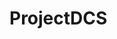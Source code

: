 # ProjectDCS

[The code is the src/Project folder]: https://github.com/cristisocaci/ProjectDCS/tree/main/src/Project
